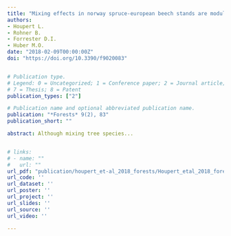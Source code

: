 ```yaml
---
title: "Mixing effects in norway spruce-european beech stands are modulated by site quality, stand age and moisture availability"
authors:
- Houpert L.
- Rohner B.
- Forrester D.I.
- Huber M.O.
date: "2018-02-09T00:00:00Z"
doi: "https://doi.org/10.3390/f9020083"


# Publication type.
# Legend: 0 = Uncategorized; 1 = Conference paper; 2 = Journal article; 3 = Preprint / Working Paper; 4 = Report; 5 = Book; 6 = Book section;
# 7 = Thesis; 8 = Patent
publication_types: ["2"]

# Publication name and optional abbreviated publication name.
publication: "*Forests* 9(2), 83"
publication_short: ""

abstract: Although mixing tree species...


# links:
# - name: ""
#   url: ""
url_pdf: "publication/houpert_et-al_2018_forests/Houpert_etal_2018_forests.pdf"
url_code: ''
url_dataset: ''
url_poster: ''
url_project: ''
url_slides: ''
url_source: ''
url_video: ''

---
```

